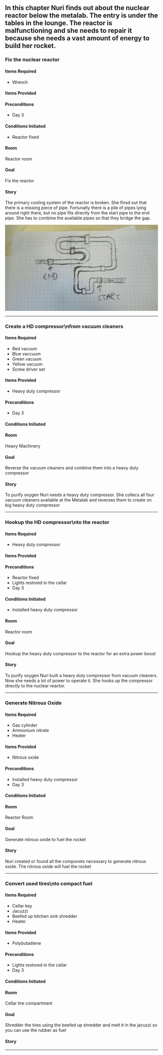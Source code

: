 ## In this chapter Nuri finds out about the nuclear reactor below the metalab. The entry is under the tables in the lounge. The reactor is malfunctioning and she needs to repair it because she needs a vast amount of energy to build her rocket.

### Fix the nuclear reactor
#### Items Required
* Wrench

#### Items Provided

#### Preconditions
* Day 3

#### Conditions Initiated
* Reactor fixed

#### Room
Reactor room

#### Goal
Fix the reactor

#### Story
The primary cooling system of the reactor is broken. She finsd out that there is a missing piece of pipe. Fortunatly there is a pile of pipes lying around right there, but no pipe fits directly from the start pipe to the end pipe. She has to combine the available pipes so that they bridge the gap.

![the pipe riddle](https://raw.githubusercontent.com/Metalab/More-Than-A-Rocket-Silo/master/chapters/img/fix_the_nuclear_reactor.jpg)

------------------

### Create a HD compressor\nfrom vacuum cleaners 
#### Items Required
* Red vacuum
* Blue vaccuum
* Green vacuum
* Yellow vacuum
* Screw driver set

#### Items Provided
* Heavy duty compressor

#### Preconditions
* Day 3 

#### Conditions Initiated

#### Room
Heavy Machinery

#### Goal
Reverse the vacuum cleaners and combine them into a heavy duty compressor

#### Story
To purify oxygen Nuri needs a heavy duty compressor. She collecs all four vacuum cleaners available at the Metalab and reverses them to create on big heavy duty compressor

------------------


### Hookup the HD compressor\nto the reactor
#### Items Required
* Heavy duty compressor

#### Items Provided


#### Preconditions
* Reactor fixed
* Lights restored in the cellar
* Day 3

#### Conditions Initiated
* Installed heavy duty compressor 

#### Room
Reactor room

#### Goal
Hookup the heavy duty compressor to the reactor for an extra power boost

#### Story
To purify oxygen Nuri built a heavy duty compressor from vacuum cleaners. Now she needs a lot of power to operate it. She hooks up the compressor directly to the nuclear reactor.

------------------

### Generate Nitrous Oxide
#### Items Required
* Gas cylinder
* Ammonium nitrate
* Heater

#### Items Provided
* Nitrous oxide

#### Preconditions
* Installed heavy duty compressor 
* Day 3 

#### Conditions Initiated

#### Room
Reactor Room

#### Goal
Generate nitrous oxide to fuel the rocket

#### Story
Nuri created or found all the componets necessary to generate nitrous oxide. The nitrous oxide will fuel the rocket

------------------

### Convert used tires\nto compact fuel
#### Items Required
* Cellar key
* Jacuzzi
* Beefed up kitchen sink shredder
* Heater

#### Items Provided
* Polybutadiene

#### Preconditions
* Lights restored in the cellar
* Day 3

#### Conditions Initiated

#### Room
Cellar tire compartment

#### Goal
Shredder the tires using the beefed up shredder and melt it in the jacuzzi so you can use the rubber as fuel

#### Story

------------------
